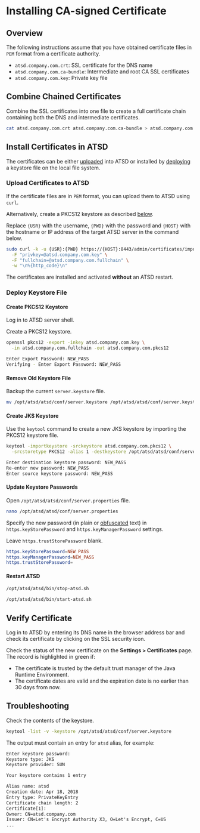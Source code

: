 # Installing CA-signed Certificate

## Overview

The following instructions assume that you have obtained certificate files in `PEM` format from a certificate authority.

* `atsd.company.com.crt`: SSL certificate for the DNS name
* `atsd.company.com.ca-bundle`: Intermediate and root CA SSL certificates
* `atsd.company.com.key`: Private key file

## Combine Chained Certificates

Combine the SSL certificates into one file to create a full certificate chain containing both the DNS and intermediate certificates.

```sh
cat atsd.company.com.crt atsd.company.com.ca-bundle > atsd.company.com.fullchain
```

## Install Certificates in ATSD

The certificates can be either [uploaded](#upload-certificates-to-atsd) into ATSD or installed by [deploying](#deploy-keystore-file) a keystore file on the local file system.

### Upload Certificates to ATSD

If the certificate files are in `PEM` format, you can upload them to ATSD using `curl`.

Alternatively, create a PKCS12 keystore as described [below](#deploy-keystore-file).

Replace `{USR}` with the username, `{PWD}` with the password and `{HOST}` with the hostname or IP address of the target ATSD server in the command below.

```sh
sudo curl -k -u {USR}:{PWD} https://{HOST}:8443/admin/certificates/import/atsd \
  -F "privkey=@atsd.company.com.key" \
  -F "fullchain=@atsd.company.com.fullchain" \
  -w "\n%{http_code}\n"
```

The certificates are installed and activated **without** an ATSD restart.

### Deploy Keystore File

#### Create PKCS12 Keystore

Log in to ATSD server shell.

Create a PKCS12 keystore.

```sh
openssl pkcs12 -export -inkey atsd.company.com.key \
  -in atsd.company.com.fullchain -out atsd.company.com.pkcs12
```

```sh
Enter Export Password: NEW_PASS
Verifying - Enter Export Password: NEW_PASS
```

#### Remove Old Keystore File

Backup the current `server.keystore` file.

```sh
mv /opt/atsd/atsd/conf/server.keystore /opt/atsd/atsd/conf/server.keystore.backup
```

#### Create JKS Keystore

Use the `keytool` command to create a new JKS keystore by importing the PKCS12 keystore file.

```sh
keytool -importkeystore -srckeystore atsd.company.com.pkcs12 \
  -srcstoretype PKCS12 -alias 1 -destkeystore /opt/atsd/atsd/conf/server.keystore -destalias atsd
```

```txt
Enter destination keystore password: NEW_PASS
Re-enter new password: NEW_PASS
Enter source keystore password: NEW_PASS
```

#### Update Keystore Passwords

Open `/opt/atsd/atsd/conf/server.properties` file.

```sh
nano /opt/atsd/atsd/conf/server.properties
```

Specify the new password (in plain or [obfuscated](passwords-obfuscation.md) text) in `https.keyStorePassword` and `https.keyManagerPassword` settings.

Leave `https.trustStorePassword` blank.

```elm
https.keyStorePassword=NEW_PASS
https.keyManagerPassword=NEW_PASS
https.trustStorePassword=
```

#### Restart ATSD

```sh
/opt/atsd/atsd/bin/stop-atsd.sh
```

```sh
/opt/atsd/atsd/bin/start-atsd.sh
```

## Verify Certificate

Log in to ATSD by entering its DNS name in the browser address bar and check its certificate by clicking on the SSL security icon.

Check the status of the new certificate on the **Settings > Certificates** page. The record is highlighted in green if:

* The certificate is trusted by the default trust manager of the Java Runtime Environment.
* The certificate dates are valid and the expiration date is no earlier than 30 days from now.

## Troubleshooting

Check the contents of the keystore.

```sh
keytool -list -v -keystore /opt/atsd/atsd/conf/server.keystore
```

The output must contain an entry for `atsd` alias, for example:

```txt
Enter keystore password:
Keystore type: JKS
Keystore provider: SUN

Your keystore contains 1 entry

Alias name: atsd
Creation date: Apr 18, 2018
Entry type: PrivateKeyEntry
Certificate chain length: 2
Certificate[1]:
Owner: CN=atsd.company.com
Issuer: CN=Let's Encrypt Authority X3, O=Let's Encrypt, C=US
...
```
